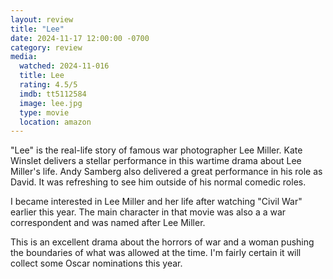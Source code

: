 ```yaml
---
layout: review
title: "Lee"
date: 2024-11-17 12:00:00 -0700
category: review
media: 
  watched: 2024-11-016
  title: Lee
  rating: 4.5/5
  imdb: tt5112584
  image: lee.jpg
  type: movie
  location: amazon
---
```


"Lee" is the real-life story of famous war photographer Lee Miller. Kate Winslet delivers a stellar performance in this wartime drama about Lee Miller's life. Andy Samberg also delivered a great performance in his role as David. It was refreshing to see him outside of his normal comedic roles.

I became interested in Lee Miller and her life after watching "Civil War" earlier this year. The main character in that movie was also a a war correspondent and was named after Lee Miller.

This is an excellent drama about the horrors of war and a woman pushing the boundaries of what was allowed at the time. I'm fairly certain it will collect some Oscar nominations this year.
